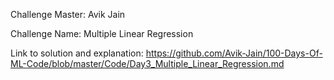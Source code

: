 Challenge Master: Avik Jain 

Challenge Name: Multiple Linear Regression

Link to solution and explanation: https://github.com/Avik-Jain/100-Days-Of-ML-Code/blob/master/Code/Day3_Multiple_Linear_Regression.md

